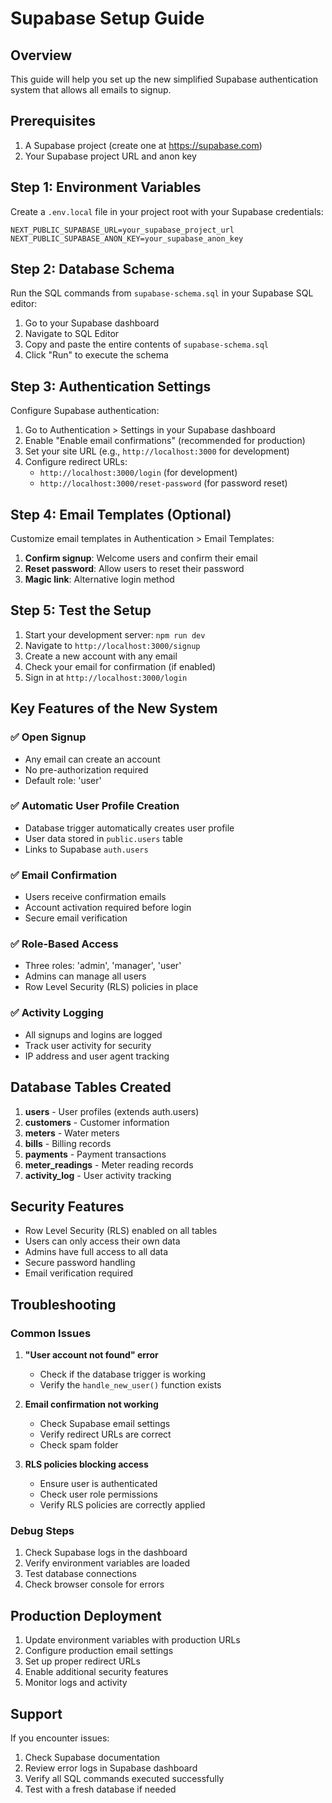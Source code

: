# Supabase Setup Guide

## Overview
This guide will help you set up the new simplified Supabase authentication system that allows all emails to signup.

## Prerequisites
1. A Supabase project (create one at https://supabase.com)
2. Your Supabase project URL and anon key

## Step 1: Environment Variables
Create a `.env.local` file in your project root with your Supabase credentials:

```env
NEXT_PUBLIC_SUPABASE_URL=your_supabase_project_url
NEXT_PUBLIC_SUPABASE_ANON_KEY=your_supabase_anon_key
```

## Step 2: Database Schema
Run the SQL commands from `supabase-schema.sql` in your Supabase SQL editor:

1. Go to your Supabase dashboard
2. Navigate to SQL Editor
3. Copy and paste the entire contents of `supabase-schema.sql`
4. Click "Run" to execute the schema

## Step 3: Authentication Settings
Configure Supabase authentication:

1. Go to Authentication > Settings in your Supabase dashboard
2. Enable "Enable email confirmations" (recommended for production)
3. Set your site URL (e.g., `http://localhost:3000` for development)
4. Configure redirect URLs:
   - `http://localhost:3000/login` (for development)
   - `http://localhost:3000/reset-password` (for password reset)

## Step 4: Email Templates (Optional)
Customize email templates in Authentication > Email Templates:

1. **Confirm signup**: Welcome users and confirm their email
2. **Reset password**: Allow users to reset their password
3. **Magic link**: Alternative login method

## Step 5: Test the Setup
1. Start your development server: `npm run dev`
2. Navigate to `http://localhost:3000/signup`
3. Create a new account with any email
4. Check your email for confirmation (if enabled)
5. Sign in at `http://localhost:3000/login`

## Key Features of the New System

### ✅ Open Signup
- Any email can create an account
- No pre-authorization required
- Default role: 'user'

### ✅ Automatic User Profile Creation
- Database trigger automatically creates user profile
- User data stored in `public.users` table
- Links to Supabase `auth.users`

### ✅ Email Confirmation
- Users receive confirmation emails
- Account activation required before login
- Secure email verification

### ✅ Role-Based Access
- Three roles: 'admin', 'manager', 'user'
- Admins can manage all users
- Row Level Security (RLS) policies in place

### ✅ Activity Logging
- All signups and logins are logged
- Track user activity for security
- IP address and user agent tracking

## Database Tables Created

1. **users** - User profiles (extends auth.users)
2. **customers** - Customer information
3. **meters** - Water meters
4. **bills** - Billing records
5. **payments** - Payment transactions
6. **meter_readings** - Meter reading records
7. **activity_log** - User activity tracking

## Security Features

- Row Level Security (RLS) enabled on all tables
- Users can only access their own data
- Admins have full access to all data
- Secure password handling
- Email verification required

## Troubleshooting

### Common Issues

1. **"User account not found" error**
   - Check if the database trigger is working
   - Verify the `handle_new_user()` function exists

2. **Email confirmation not working**
   - Check Supabase email settings
   - Verify redirect URLs are correct
   - Check spam folder

3. **RLS policies blocking access**
   - Ensure user is authenticated
   - Check user role permissions
   - Verify RLS policies are correctly applied

### Debug Steps

1. Check Supabase logs in the dashboard
2. Verify environment variables are loaded
3. Test database connections
4. Check browser console for errors

## Production Deployment

1. Update environment variables with production URLs
2. Configure production email settings
3. Set up proper redirect URLs
4. Enable additional security features
5. Monitor logs and activity

## Support

If you encounter issues:
1. Check Supabase documentation
2. Review error logs in Supabase dashboard
3. Verify all SQL commands executed successfully
4. Test with a fresh database if needed 